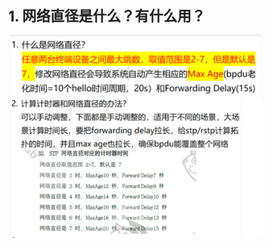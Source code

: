 # 1. 网络直径是什么？有什么用？

![alt text](images/面试题---网络直径/image.png)
![alt text](images/面试题---网络直径/image-1.png)

